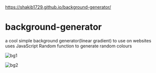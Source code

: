 https://shakib1729.github.io/background-generator/

# background-generator

a cool simple background generator(linear gradient) to use on websites
uses JavaScript Random function to generate random colours

![bg1](https://user-images.githubusercontent.com/39847281/43388107-e57603a4-9405-11e8-98fc-ea2137896ea2.JPG)

![bg2](https://user-images.githubusercontent.com/39847281/43388108-e5add860-9405-11e8-9c3b-989f62c008b9.JPG)

